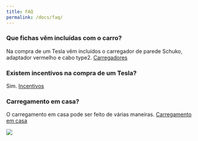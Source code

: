 ```yaml
---
title: FAQ
permalink: /docs/faq/
---
```


### Que fichas vêm incluídas com o carro?
Na compra de um Tesla vêm incluídos o carregador de parede Schuko, adaptador vermelho e cabo type2.
<a target="_blank" href="https://www.tesla.com/pt_PT/support/home-charging-installation">Carregadores</a>

### Existem incentivos na compra de um Tesla?
Sim. <a target="_blank" href="https://www.tesla.com/pt_PT/support/incentives">Incentivos</a>

### Carregamento em casa?
O carregamento em casa pode ser feito de várias maneiras.
<a target="_blank" href="https://www.tesla.com/pt_PT/support/home-charging-installation">Carregamento em casa</a>

<img class="img-responsive" src="{{site.baseurl}}/img/kva.jpg">
